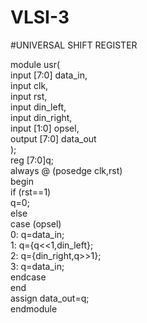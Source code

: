 # VLSI-3

#UNIVERSAL SHIFT REGISTER 

module usr(  
input [7:0] data_in,  
input clk,  
input rst,  
input din_left,  
input din_right,  
input [1:0] opsel,  
output [7:0] data_out  
);  
reg [7:0]q;  
always @ (posedge clk,rst)  
begin  
if (rst==1)  
q=0;  
else  
case (opsel)  
0: q=data_in;  
1: q={q<<1,din_left};  
2: q={din_right,q>>1};  
3: q=data_in;  
endcase  
end  
assign data_out=q;  
endmodule

